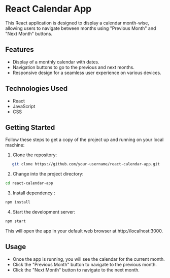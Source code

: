 # React Calendar App

This React application is designed to display a calendar month-wise, allowing users to navigate between months using "Previous Month" and "Next Month" buttons.

## Features

- Display of a monthly calendar with dates.
- Navigation buttons to go to the previous and next months.
- Responsive design for a seamless user experience on various devices.

## Technologies Used

- React
- JavaScript
- CSS

## Getting Started

Follow these steps to get a copy of the project up and running on your local machine:

1. Clone the repository:

```bash
   git clone https://github.com/your-username/react-calendar-app.git
```

2. Change into the project directory:

```bash
cd react-calendar-app
```

3. Install dependency :

```bash
npm install
```

4. Start the development server:

```bash
npm start
```

This will open the app in your default web browser at http://localhost:3000.

## Usage

- Once the app is running, you will see the calendar for the current month.
- Click the "Previous Month" button to navigate to the previous month.
- Click the "Next Month" button to navigate to the next month.
